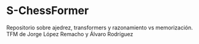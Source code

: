 # S-ChessFormer
Repositorio sobre ajedrez, transformers y razonamiento vs memorización. TFM de Jorge López Remacho y Álvaro Rodríguez
